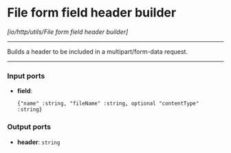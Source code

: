 # File form field header builder

_[io/http/utils/File form field header builder]_

---

Builds a header to be included in a multipart/form-data request.<br>

---

### Input ports

* __field__: 
    ```
    {"name" :string, "fileName" :string, optional "contentType" :string}
    ```

### Output ports

* __header__: ` string `

